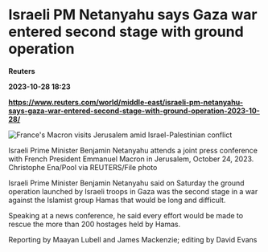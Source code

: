 # Israeli PM Netanyahu says Gaza war entered second stage with ground operation
**Reuters**

**2023-10-28 18:23**

**https://www.reuters.com/world/middle-east/israeli-pm-netanyahu-says-gaza-war-entered-second-stage-with-ground-operation-2023-10-28/**

![France's Macron visits Jerusalem amid Israel-Palestinian conflict](https://www.reuters.com/resizer/NqGlAH8Oq_QntcNyJQnBoYzBzLY=/1920x0/filters:quality(80)/cloudfront-us-east-2.images.arcpublishing.com/reuters/MCCHECSXZBLWVPW74VZIQXNRQI.jpg)

Israeli Prime Minister Benjamin Netanyahu attends a joint press conference with French President Emmanuel Macron in Jerusalem, October 24, 2023. Christophe Ena/Pool via REUTERS/File photo

Israeli Prime Minister Benjamin Netanyahu said on Saturday the ground operation launched by Israeli troops in Gaza was the second stage in a war against the Islamist group Hamas that would be long and difficult.

Speaking at a news conference, he said every effort would be made to rescue the more than 200 hostages held by Hamas.

Reporting by Maayan Lubell and James Mackenzie; editing by David Evans